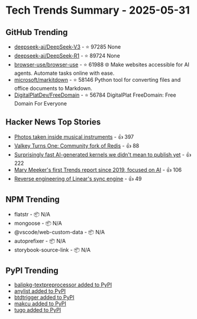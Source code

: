 # Tech Trends Summary - 2025-05-31

## GitHub Trending
- [deepseek-ai/DeepSeek-V3](https://github.com/deepseek-ai/DeepSeek-V3) - ⭐ 97285
  None
- [deepseek-ai/DeepSeek-R1](https://github.com/deepseek-ai/DeepSeek-R1) - ⭐ 89724
  None
- [browser-use/browser-use](https://github.com/browser-use/browser-use) - ⭐ 61988
  🌐 Make websites accessible for AI agents. Automate tasks online with ease.
- [microsoft/markitdown](https://github.com/microsoft/markitdown) - ⭐ 58146
  Python tool for converting files and office documents to Markdown.
- [DigitalPlatDev/FreeDomain](https://github.com/DigitalPlatDev/FreeDomain) - ⭐ 56784
  DigitalPlat FreeDomain: Free Domain For Everyone

## Hacker News Top Stories
- [Photos taken inside musical instruments](https://www.dpreview.com/photography/5400934096/probe-lenses-and-focus-stacking-the-secrets-to-incredible-photos-taken-inside-instruments) - 👍 397
- [Valkey Turns One: Community fork of Redis](https://www.gomomento.com/blog/valkey-turns-one-how-the-community-fork-left-redis-in-the-dust/) - 👍 88
- [Surprisingly fast AI-generated kernels we didn't mean to publish yet](https://crfm.stanford.edu/2025/05/28/fast-kernels.html) - 👍 222
- [Mary Meeker's first Trends report since 2019, focused on AI](https://www.bondcap.com/reports/tai) - 👍 106
- [Reverse engineering of Linear's sync engine](https://github.com/wzhudev/reverse-linear-sync-engine) - 👍 49

## NPM Trending
- flatstr - 📦 N/A
- mongoose - 📦 N/A
- @vscode/web-custom-data - 📦 N/A
- autoprefixer - 📦 N/A
- storybook-source-link - 📦 N/A

## PyPI Trending
- [balipkg-textpreprocessor added to PyPI](https://pypi.org/project/balipkg-textpreprocessor/)
- [anylist added to PyPI](https://pypi.org/project/anylist/)
- [btdtrigger added to PyPI](https://pypi.org/project/btdtrigger/)
- [makcu added to PyPI](https://pypi.org/project/makcu/)
- [tugo added to PyPI](https://pypi.org/project/tugo/)
